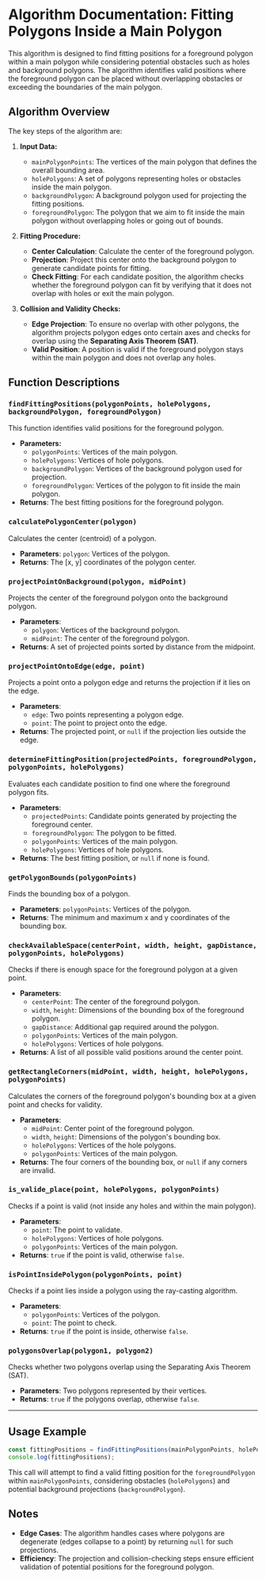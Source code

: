 # Algorithm Documentation: Fitting Polygons Inside a Main Polygon

This algorithm is designed to find fitting positions for a foreground polygon within a main polygon while considering potential obstacles such as holes and background polygons. The algorithm identifies valid positions where the foreground polygon can be placed without overlapping obstacles or exceeding the boundaries of the main polygon.

## Algorithm Overview

The key steps of the algorithm are:

1. **Input Data:**
   - `mainPolygonPoints`: The vertices of the main polygon that defines the overall bounding area.
   - `holePolygons`: A set of polygons representing holes or obstacles inside the main polygon.
   - `backgroundPolygon`: A background polygon used for projecting the fitting positions.
   - `foregroundPolygon`: The polygon that we aim to fit inside the main polygon without overlapping holes or going out of bounds.

2. **Fitting Procedure:**
   - **Center Calculation**: Calculate the center of the foreground polygon.
   - **Projection**: Project this center onto the background polygon to generate candidate points for fitting.
   - **Check Fitting**: For each candidate position, the algorithm checks whether the foreground polygon can fit by verifying that it does not overlap with holes or exit the main polygon.

3. **Collision and Validity Checks:**
   - **Edge Projection**: To ensure no overlap with other polygons, the algorithm projects polygon edges onto certain axes and checks for overlap using the **Separating Axis Theorem (SAT)**.
   - **Valid Position**: A position is valid if the foreground polygon stays within the main polygon and does not overlap any holes.

## Function Descriptions

### `findFittingPositions(polygonPoints, holePolygons, backgroundPolygon, foregroundPolygon)`
This function identifies valid positions for the foreground polygon.
- **Parameters:**
  - `polygonPoints`: Vertices of the main polygon.
  - `holePolygons`: Vertices of hole polygons.
  - `backgroundPolygon`: Vertices of the background polygon used for projection.
  - `foregroundPolygon`: Vertices of the polygon to fit inside the main polygon.
- **Returns**: The best fitting positions for the foreground polygon.

### `calculatePolygonCenter(polygon)`
Calculates the center (centroid) of a polygon.
- **Parameters**: `polygon`: Vertices of the polygon.
- **Returns**: The [x, y] coordinates of the polygon center.

### `projectPointOnBackground(polygon, midPoint)`
Projects the center of the foreground polygon onto the background polygon.
- **Parameters**:
  - `polygon`: Vertices of the background polygon.
  - `midPoint`: The center of the foreground polygon.
- **Returns**: A set of projected points sorted by distance from the midpoint.

### `projectPointOntoEdge(edge, point)`
Projects a point onto a polygon edge and returns the projection if it lies on the edge.
- **Parameters**:
  - `edge`: Two points representing a polygon edge.
  - `point`: The point to project onto the edge.
- **Returns**: The projected point, or `null` if the projection lies outside the edge.

### `determineFittingPosition(projectedPoints, foregroundPolygon, polygonPoints, holePolygons)`
Evaluates each candidate position to find one where the foreground polygon fits.
- **Parameters**:
  - `projectedPoints`: Candidate points generated by projecting the foreground center.
  - `foregroundPolygon`: The polygon to be fitted.
  - `polygonPoints`: Vertices of the main polygon.
  - `holePolygons`: Vertices of hole polygons.
- **Returns**: The best fitting position, or `null` if none is found.

### `getPolygonBounds(polygonPoints)`
Finds the bounding box of a polygon.
- **Parameters**: `polygonPoints`: Vertices of the polygon.
- **Returns**: The minimum and maximum x and y coordinates of the bounding box.

### `checkAvailableSpace(centerPoint, width, height, gapDistance, polygonPoints, holePolygons)`
Checks if there is enough space for the foreground polygon at a given point.
- **Parameters**:
  - `centerPoint`: The center of the foreground polygon.
  - `width`, `height`: Dimensions of the bounding box of the foreground polygon.
  - `gapDistance`: Additional gap required around the polygon.
  - `polygonPoints`: Vertices of the main polygon.
  - `holePolygons`: Vertices of hole polygons.
- **Returns**: A list of all possible valid positions around the center point.

### `getRectangleCorners(midPoint, width, height, holePolygons, polygonPoints)`
Calculates the corners of the foreground polygon's bounding box at a given point and checks for validity.
- **Parameters**:
  - `midPoint`: Center point of the foreground polygon.
  - `width`, `height`: Dimensions of the polygon's bounding box.
  - `holePolygons`: Vertices of the hole polygons.
  - `polygonPoints`: Vertices of the main polygon.
- **Returns**: The four corners of the bounding box, or `null` if any corners are invalid.

### `is_valide_place(point, holePolygons, polygonPoints)`
Checks if a point is valid (not inside any holes and within the main polygon).
- **Parameters**:
  - `point`: The point to validate.
  - `holePolygons`: Vertices of hole polygons.
  - `polygonPoints`: Vertices of the main polygon.
- **Returns**: `true` if the point is valid, otherwise `false`.

### `isPointInsidePolygon(polygonPoints, point)`
Checks if a point lies inside a polygon using the ray-casting algorithm.
- **Parameters**:
  - `polygonPoints`: Vertices of the polygon.
  - `point`: The point to check.
- **Returns**: `true` if the point is inside, otherwise `false`.

### `polygonsOverlap(polygon1, polygon2)`
Checks whether two polygons overlap using the Separating Axis Theorem (SAT).
- **Parameters**: Two polygons represented by their vertices.
- **Returns**: `true` if the polygons overlap, otherwise `false`.

---

## Usage Example

```javascript
const fittingPositions = findFittingPositions(mainPolygonPoints, holePolygons, backgroundPolygon, foregroundPolygon);
console.log(fittingPositions);
```

This call will attempt to find a valid fitting position for the `foregroundPolygon` within `mainPolygonPoints`, considering obstacles (`holePolygons`) and potential background projections (`backgroundPolygon`).

## Notes

- **Edge Cases**: The algorithm handles cases where polygons are degenerate (edges collapse to a point) by returning `null` for such projections.
- **Efficiency**: The projection and collision-checking steps ensure efficient validation of potential positions for the foreground polygon.